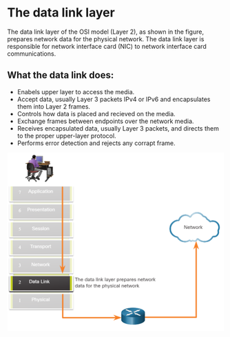 # The data link layer

The data link layer of the OSI model (Layer 2), as shown in the figure, prepares network data for the physical network. The data link layer is responsible for network interface card (NIC) to network interface card communications.

## What the data link does:

- Enabels upper layer to access the media.
- Accept data, usually Layer 3 packets IPv4 or IPv6 and encapsulates them into Layer 2 frames.
- Controls how data is placed and recieved on the media.
- Exchange frames between endpoints over the network media.
- Receives encapsulated data, usually Layer 3 packets, and directs them to the proper upper-layer protocol.
- Performs error detection and rejects any corrapt frame.

![the figur](network-images-figure/the-data-link-layer.png)
